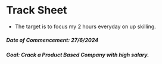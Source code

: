 # Track Sheet 
- The target is to focus my 2 hours everyday on up skilling.
##### Date of Commencement: 27/6/2024
##### Goal: Crack a Product Based Company with high salary. 
